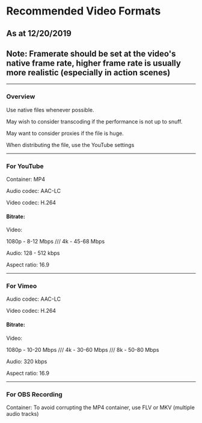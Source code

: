 # Recommended Video Formats
## As at 12/20/2019
## Note: Framerate should be set at the video's native frame rate, higher frame rate is usually more realistic (especially in action scenes)

---

### Overview
Use native files whenever possible.

May wish to consider transcoding if the performance is not up to snuff. 

May want to consider proxies if the file is huge.

When distributing the file, use the YouTube settings

---

### For YouTube
Container: MP4

Audio codec: AAC-LC

Video codec: H.264

#### Bitrate:

Video:

1080p - 8-12 Mbps
///
4k - 45-68 Mbps

Audio:
128 - 512 kbps

Aspect ratio: 16.9

---

### For Vimeo
Audio codec: AAC-LC

Video codec: H.264

#### Bitrate:

Video:

1080p - 10-20 Mbps
///
4k - 30-60 Mbps
///
8k - 50-80 Mbps

Audio:
320 kbps

Aspect ratio: 16.9

---

### For OBS Recording
Container: To avoid corrupting the MP4 container, use FLV or MKV (multiple audio tracks)
